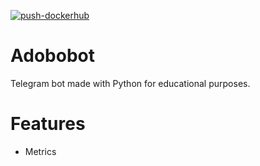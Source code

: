[![push-dockerhub](https://github.com/valglez/adobobot/actions/workflows/push-main-build-image-dockerhub.yml/badge.svg)](https://github.com/valglez/adobobot/actions/workflows/push-main-build-image-dockerhub.yml)

# Adobobot
Telegram bot made with Python for educational purposes.

# Features
- Metrics